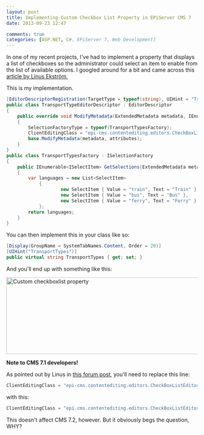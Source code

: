 ```yaml
---
layout: post
title: Implementing Custom Checkbox List Property in EPiServer CMS 7
date: 2013-09-23 12:47

comments: true
categories: [ASP.NET, C#, EPiServer 7, Web Development]
---
```

In one of my recent projects, I've had to implement a property that displays a list of checkboxes so the administrator could select an item to enable from the list of available options. I googled around for a bit and came across this <a href="http://world.episerver.com/Blogs/Linus-Ekstrom/Dates/2012/9/EPiServer-7-Configuring-editors-for-your-properties/" target="_blank">article by Linus Ekström.</a>

This is my implementation.

<!--more-->

```csharp
[EditorDescriptorRegistration(TargetType = typeof(string), UIHint = "TransportTypes")]
public class TransportTypeEditorDescriptor : EditorDescriptor
{
    public override void ModifyMetadata(ExtendedMetadata metadata, IEnumerable<Attribute> attributes)
    {
        SelectionFactoryType = typeof(TransportTypesFactory);
        ClientEditingClass = "epi-cms.contentediting.editors.CheckBoxListEditor";
        base.ModifyMetadata(metadata, attributes);
    }
}
public class TransportTypesFactory : ISelectionFactory
{
    public IEnumerable<ISelectItem> GetSelections(ExtendedMetadata metadata)
    {
        var languages = new List<SelectItem>
            {
                    new SelectItem { Value = "train", Text = "Train" },
                    new SelectItem { Value = "bus", Text = "Bus" },
                    new SelectItem { Value = "ferry", Text = "Ferry" }
            };
        return languages;
    }
}
```

You can then implement this in your class like so:

```csharp
[Display(GroupName = SystemTabNames.Content, Order = 20)]
[UIHint("TransportTypes")]
public virtual string TransportTypes { get; set; }
```

And you'll end up with something like this:

<a href="http://www.dnasir.com/wp-content/uploads/2013/09/custom-checkboxlist-property.png" rel="lightbox"><img src="http://www.dnasir.com/wp-content/uploads/2013/09/custom-checkboxlist-property.png" alt="Custom checkboxlist property" width="800" height="202" class="alignnone size-full wp-image-2114" /></a>

<strong>Note to CMS 7.1 developers!</strong>

As pointed out by Linus in <a href="http://world.episerver.com/Forum/Developer-forum/EPiServer-7-CMS/Thread-Container/2013/9/How-to-use-PropertyCheckBoxList/" target="_blank">this forum post</a>, you'll need to replace this line:

```csharp
ClientEditingClass = "epi-cms.contentediting.editors.CheckBoxListEditor";
```

with this:

```csharp
ClientEditingClass = "epi.cms.contentediting.editors.CheckBoxListEditor";
```

This doesn't affect CMS 7.2, however. But it obviously begs the question, WHY?
